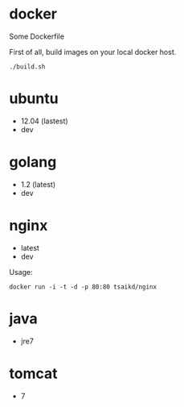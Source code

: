 docker
======

Some Dockerfile

First of all, build images on your local docker host.

```
./build.sh
```

ubuntu
======
* 12.04 (lastest)
* dev

golang
======
* 1.2 (latest)
* dev

nginx
=====
* latest
* dev

Usage:
```
docker run -i -t -d -p 80:80 tsaikd/nginx
```

java
====
* jre7

tomcat
======
* 7

